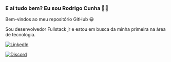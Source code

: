 ### E aí tudo bem? Eu sou Rodrigo Cunha 👋🏼

Bem-vindos ao meu repositório GitHub 😀

Sou desenvolvedor Fullstack jr e estou em busca da minha primeira na área de tecnologia.

[![LinkedIn](https://img.shields.io/badge/LinkedIn-0077B5?style=for-the-badge&logo=linkedin&logoColor=white)](linkedin.com/in/rodsluizz)

[![Discord](https://img.shields.io/badge/Discord-7289DA?style=for-the-badge&logo=discord&logoColor=white)](discord.com/#7927)



